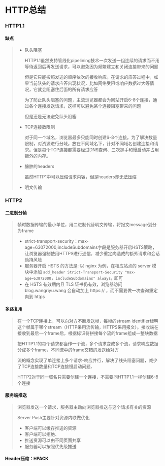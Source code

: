 # HTTP总结

### HTTP1.1

#### 缺点

> + 队头阻塞
>
>   HTTP1.1虽然支持管线化pipelining技术一次发送一组连续的请求而不用等待返回后再发送请求，可以避免因为频繁建立和关闭连接带来的问题
>
>   但是它只能按照发送的顺序依次的接收响应。在请求的应答过程中，如果当前队头的请求应答出现状况，比如网络受阻或响应数据过大等情况，它就会阻塞住后面的所有请求应答
>
>   为了防止队头阻塞的问题，主流浏览器都会为同站开启6-8个连接，通过各个连接发送请求，这样可以避免某个连接阻塞带来的问题
>
>   但是还是无法避免队头阻塞
>
> + TCP连接数限制
>
>   对于同一个域名，浏览器最多只能同时创建6-8个连接。为了解决数量限制，对资源进行分域，放在不同域名下，针对不同域名创建连接和请求。但是每个TCP连接都需要经过DNS查询、三次握手和慢启动并占用额外的内存。
>
> + 臃肿的headers
>
>   虽然HTTP1中可以压缩请求内容，但是headers却无法压缩
>
> + 明文传输

### HTTP2

#### 二进制分帧

> 帧时数据传输的最小单位，用二进制代替明文传输，将报文message划分为frame
>
> + strict-transport-security：max-age=63072000;includeSubdomains字段是服务器开启HSTS策略，让浏览器强制使用HTTPS进行通信，减少重定向造成的额外请求和会话劫持风险
> + 服务器开启 HSTS 的方法是: 以 nginx 为例，在相应站点的 server 模块中添加 `add_header Strict-Transport-Security "max-age=63072000; includeSubdomains" always;` 即可
> + 在 HSTS 有效期内且 TLS 证书仍有效，浏览器访问 blog.wangriyu.wang 会自动加上 https:// ，而不需要做一次查询重定向到 https

#### 多路复用

> 在一个TCP连接上，可以向对方不断发送帧，每帧的stream identifier标明这个帧属于哪个stream（HTTP采用流传输，HTTPS采用报文）。接收端在接收到最后一个frame后，根据标识符拼接每个流的frame组成一整块数据
>
> 把HTTP1.1的每个请求都当作一个流，多个请求变成多个流，请求响应数据分成多个frame，不同流中的frame交错的发送给对方
>
> 流的概念实现了单连接上多个请求-响应并行，解决了线头阻塞问题，减少了TCP连接数量和TCP连接慢启动问题、
>
> HTTP2对于同一域名只需要创建一个连接，不需要同HTTP1.1一样创建6-8个连接

#### 服务端推送

> 浏览器发送一个请求，服务器主动向浏览器推送与这个请求有关的资源
>
> Server Push主要针对资源内联做优化
>
> + 客户端可以缓存推送的资源
> + 客户端可以拒绝、
> + 推送资源可以由不同页面共享
> + 服务器可以按照优先级推送

#### Header压缩：HPACK















































